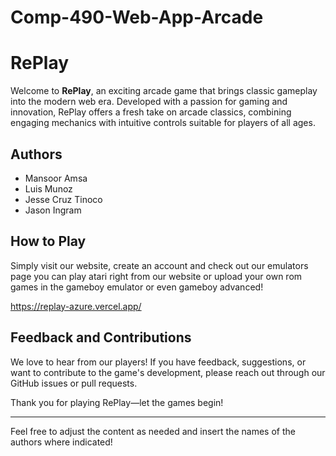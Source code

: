 # Comp-490-Web-App-Arcade

# RePlay

Welcome to **RePlay**, an exciting arcade game that brings classic gameplay into the modern web era. Developed with a passion for gaming and innovation, RePlay offers a fresh take on arcade classics, combining engaging mechanics with intuitive controls suitable for players of all ages.


## Authors

- Mansoor Amsa
- Luis Munoz
- Jesse Cruz Tinoco
- Jason Ingram

## How to Play

Simply visit our website, create an account and check out our emulators page you can play atari right from our website or upload your own rom games in the
gameboy emulator or even gameboy advanced!

https://replay-azure.vercel.app/

## Feedback and Contributions

We love to hear from our players! If you have feedback, suggestions, or want to contribute to the game's development, please reach out through our GitHub issues or pull requests.

Thank you for playing RePlay—let the games begin!

--- 

Feel free to adjust the content as needed and insert the names of the authors where indicated!
